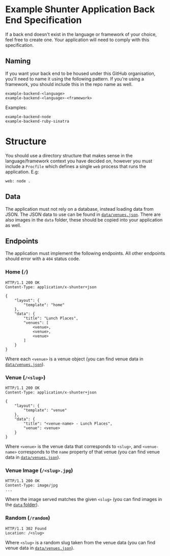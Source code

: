 
# Example Shunter Application Back End Specification

If a back end doesn't exist in the language or framework of your choice, feel free to create one. Your application will need to comply with this specification.


## Naming

If you want your back end to be housed under this GitHub organisation, you'll need to name it using the following pattern. If you're using a framework, you should include this in the repo name as well.

```
example-backend-<language>
example-backend-<language>-<framework>
```

Examples:

```
example-backend-node
example-backend-ruby-sinatra
```


# Structure

You should use a directory structure that makes sense in the language/framework context you have decided on, however you must include a `Procfile` which defines a single `web` process that runs the application. E.g:

```
web: node .
```


## Data

The application must not rely on a database, instead loading data from JSON. The JSON data to use can be found in [`data/venues.json`](data/venues.json). There are also images in the `data` folder, these should be copied into your application as well.


## Endpoints

The application must implement the following endpoints. All other endpoints should error with a `404` status code.

### Home (`/`)

```
HTTP/1.1 200 OK
Content-Type: application/x-shunter+json

{
    "layout": {
        "template": "home"
    },
    "data": {
        "title": "Lunch Places",
        "venues": [
            <venue>,
            <venue>,
            <venue>
        ]
    }
}
```

Where each `<venue>` is a venue object (you can find venue data in [`data/venues.json`](data/venues.json)).

### Venue (`/<slug>`)

```
HTTP/1.1 200 OK
Content-Type: application/x-shunter+json

{
    "layout": {
        "template": "venue"
    },
    "data": {
        "title": "<venue-name> - Lunch Places",
        "venue": <venue>
    }
}
```

Where `<venue>` is the venue data that corresponds to `<slug>`, and `<venue-name>` corresponds to the `name` property of that venue (you can find venue data in [`data/venues.json`](data/venues.json)).

### Venue Image (`/<slug>.jpg`)

```
HTTP/1.1 200 OK
Content-Type: image/jpg
...
```

Where the image served matches the given `<slug>` (you can find images in the [`data` folder](data)).


### Random (`/random`)

```
HTTP/1.1 302 Found
Location: /<slug>
```

Where `<slug>` is a random slug taken from the venue data (you can find venue data in [`data/venues.json`](data/venues.json)).
